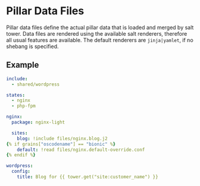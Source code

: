 # Pillar Data Files

Pillar data files define the actual pillar data that is loaded and merged by salt tower. Data files are rendered using the available salt renderers, therefore all usual features are available. The default renderers are `jinja|yamlet`, if no shebang is specified.

## Example

```yaml
include:
  - shared/wordpress

states:
  - nginx
  - php-fpm

nginx:
  package: nginx-light

  sites:
    blog: !include files/nginx.blog.j2
{% if grains["oscodename"] == "bionic" %}
    default: !read files/nginx.default-override.conf
{% endif %}

wordpress:
  config:
    title: Blog for {{ tower.get("site:customer_name") }}
```

